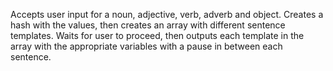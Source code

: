 Accepts user input for a noun, adjective, verb, adverb and object. 
Creates a hash with the values, then creates an array with different sentence templates. 
Waits for user to proceed, then outputs each template in the array with the appropriate variables with a pause in between each sentence.